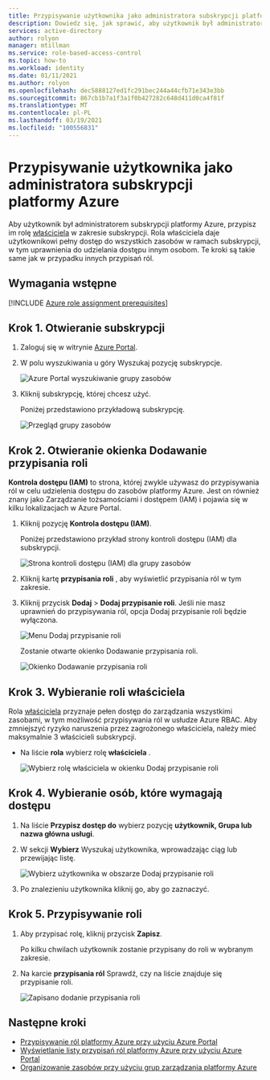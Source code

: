 ```yaml
---
title: Przypisywanie użytkownika jako administratora subskrypcji platformy Azure — RBAC
description: Dowiedz się, jak sprawić, aby użytkownik był administratorem subskrypcji platformy Azure przy użyciu Azure Portal i kontroli dostępu opartej na rolach (RBAC) na platformie Azure.
services: active-directory
author: rolyon
manager: mtillman
ms.service: role-based-access-control
ms.topic: how-to
ms.workload: identity
ms.date: 01/11/2021
ms.author: rolyon
ms.openlocfilehash: dec5888127ed1fc291bec244a44cfb71e343e3bb
ms.sourcegitcommit: 867cb1b7a1f3a1f0b427282c648d411d0ca4f81f
ms.translationtype: MT
ms.contentlocale: pl-PL
ms.lasthandoff: 03/19/2021
ms.locfileid: "100556831"
---
```

# <a name="assign-a-user-as-an-administrator-of-an-azure-subscription"></a>Przypisywanie użytkownika jako administratora subskrypcji platformy Azure

Aby użytkownik był administratorem subskrypcji platformy Azure, przypisz im rolę [właściciela](built-in-roles.md#owner) w zakresie subskrypcji. Rola właściciela daje użytkownikowi pełny dostęp do wszystkich zasobów w ramach subskrypcji, w tym uprawnienia do udzielania dostępu innym osobom. Te kroki są takie same jak w przypadku innych przypisań ról.

## <a name="prerequisites"></a>Wymagania wstępne

[!INCLUDE [Azure role assignment prerequisites](../../includes/role-based-access-control/prerequisites-role-assignments.md)]

## <a name="step-1-open-the-subscription"></a>Krok 1. Otwieranie subskrypcji

1. Zaloguj się w witrynie [Azure Portal](https://portal.azure.com).

1. W polu wyszukiwania u góry Wyszukaj pozycję subskrypcje.

    ![Azure Portal wyszukiwanie grupy zasobów](./media/shared/sub-portal-search.png)

1. Kliknij subskrypcję, której chcesz użyć.

    Poniżej przedstawiono przykładową subskrypcję.

    ![Przegląd grupy zasobów](./media/shared/sub-overview.png)

## <a name="step-2-open-the-add-role-assignment-pane"></a>Krok 2. Otwieranie okienka Dodawanie przypisania roli

**Kontrola dostępu (IAM)** to strona, której zwykle używasz do przypisywania ról w celu udzielenia dostępu do zasobów platformy Azure. Jest on również znany jako Zarządzanie tożsamościami i dostępem (IAM) i pojawia się w kilku lokalizacjach w Azure Portal.

1. Kliknij pozycję **Kontrola dostępu (IAM)**.

    Poniżej przedstawiono przykład strony kontroli dostępu (IAM) dla subskrypcji.

    ![Strona kontroli dostępu (IAM) dla grupy zasobów](./media/shared/sub-access-control.png)

1. Kliknij kartę **przypisania roli** , aby wyświetlić przypisania ról w tym zakresie.

1. Kliknij przycisk **Dodaj**  >  **Dodaj przypisanie roli**.
   Jeśli nie masz uprawnień do przypisywania ról, opcja Dodaj przypisanie roli będzie wyłączona.

   ![Menu Dodaj przypisanie roli](./media/shared/add-role-assignment-menu.png)

    Zostanie otwarte okienko Dodawanie przypisania roli.

   ![Okienko Dodawanie przypisania roli](./media/shared/add-role-assignment.png)

## <a name="step-3-select-the-owner-role"></a>Krok 3. Wybieranie roli właściciela

Rola [właściciela](built-in-roles.md#owner) przyznaje pełen dostęp do zarządzania wszystkimi zasobami, w tym możliwość przypisywania ról w usłudze Azure RBAC. Aby zmniejszyć ryzyko naruszenia przez zagrożonego właściciela, należy mieć maksymalnie 3 właścicieli subskrypcji.

- Na liście **rola** wybierz rolę **właściciela** .

   ![Wybierz rolę właściciela w okienku Dodaj przypisanie roli](./media/role-assignments-portal-subscription-admin/add-role-assignment-role-owner.png)

## <a name="step-4-select-who-needs-access"></a>Krok 4. Wybieranie osób, które wymagają dostępu

1. Na liście **Przypisz dostęp do** wybierz pozycję **użytkownik, Grupa lub nazwa główna usługi**.

1. W sekcji **Wybierz** Wyszukaj użytkownika, wprowadzając ciąg lub przewijając listę.

   ![Wybierz użytkownika w obszarze Dodaj przypisanie roli](./media/role-assignments-portal-subscription-admin/add-role-assignment-user-admin.png)

1. Po znalezieniu użytkownika kliknij go, aby go zaznaczyć.

## <a name="step-5-assign-role"></a>Krok 5. Przypisywanie roli

1. Aby przypisać rolę, kliknij przycisk **Zapisz**.

   Po kilku chwilach użytkownik zostanie przypisany do roli w wybranym zakresie.

1. Na karcie **przypisania ról** Sprawdź, czy na liście znajduje się przypisanie roli.

    ![Zapisano dodanie przypisania roli](./media/role-assignments-portal-subscription-admin/sub-role-assignments-owner.png)

## <a name="next-steps"></a>Następne kroki

- [Przypisywanie ról platformy Azure przy użyciu Azure Portal](role-assignments-portal.md)
- [Wyświetlanie listy przypisań ról platformy Azure przy użyciu Azure Portal](role-assignments-list-portal.md)
- [Organizowanie zasobów przy użyciu grup zarządzania platformy Azure](../governance/management-groups/overview.md)
